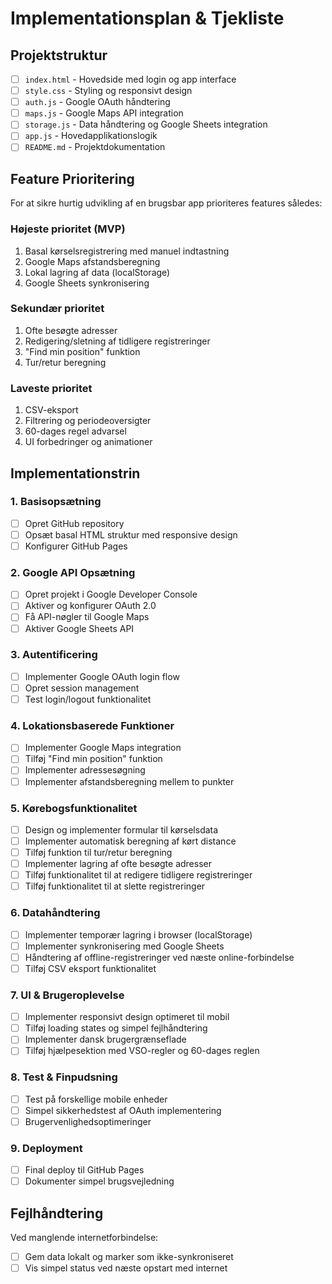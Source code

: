 # Implementationsplan & Tjekliste

## Projektstruktur
- [ ] `index.html` - Hovedside med login og app interface
- [ ] `style.css` - Styling og responsivt design
- [ ] `auth.js` - Google OAuth håndtering
- [ ] `maps.js` - Google Maps API integration
- [ ] `storage.js` - Data håndtering og Google Sheets integration
- [ ] `app.js` - Hovedapplikationslogik
- [ ] `README.md` - Projektdokumentation

## Feature Prioritering

For at sikre hurtig udvikling af en brugsbar app prioriteres features således:

### Højeste prioritet (MVP)
1. Basal kørselsregistrering med manuel indtastning
2. Google Maps afstandsberegning
3. Lokal lagring af data (localStorage)
4. Google Sheets synkronisering

### Sekundær prioritet
1. Ofte besøgte adresser
2. Redigering/sletning af tidligere registreringer
3. "Find min position" funktion
4. Tur/retur beregning

### Laveste prioritet
1. CSV-eksport
2. Filtrering og periodeoversigter
3. 60-dages regel advarsel
4. UI forbedringer og animationer

## Implementationstrin

### 1. Basisopsætning
- [ ] Opret GitHub repository
- [ ] Opsæt basal HTML struktur med responsive design
- [ ] Konfigurer GitHub Pages

### 2. Google API Opsætning
- [ ] Opret projekt i Google Developer Console
- [ ] Aktiver og konfigurer OAuth 2.0
- [ ] Få API-nøgler til Google Maps
- [ ] Aktiver Google Sheets API

### 3. Autentificering
- [ ] Implementer Google OAuth login flow
- [ ] Opret session management
- [ ] Test login/logout funktionalitet

### 4. Lokationsbaserede Funktioner
- [ ] Implementer Google Maps integration
- [ ] Tilføj "Find min position" funktion
- [ ] Implementer adressesøgning
- [ ] Implementer afstandsberegning mellem to punkter

### 5. Kørebogsfunktionalitet
- [ ] Design og implementer formular til kørselsdata
- [ ] Implementer automatisk beregning af kørt distance
- [ ] Tilføj funktion til tur/retur beregning
- [ ] Implementer lagring af ofte besøgte adresser
- [ ] Tilføj funktionalitet til at redigere tidligere registreringer
- [ ] Tilføj funktionalitet til at slette registreringer

### 6. Datahåndtering
- [ ] Implementer temporær lagring i browser (localStorage)
- [ ] Implementer synkronisering med Google Sheets
- [ ] Håndtering af offline-registreringer ved næste online-forbindelse
- [ ] Tilføj CSV eksport funktionalitet

### 7. UI & Brugeroplevelse
- [ ] Implementer responsivt design optimeret til mobil
- [ ] Tilføj loading states og simpel fejlhåndtering
- [ ] Implementer dansk brugergrænseflade
- [ ] Tilføj hjælpesektion med VSO-regler og 60-dages reglen

### 8. Test & Finpudsning
- [ ] Test på forskellige mobile enheder
- [ ] Simpel sikkerhedstest af OAuth implementering
- [ ] Brugervenlighedsoptimeringer

### 9. Deployment
- [ ] Final deploy til GitHub Pages
- [ ] Dokumenter simpel brugsvejledning

## Fejlhåndtering

Ved manglende internetforbindelse:
- [ ] Gem data lokalt og marker som ikke-synkroniseret
- [ ] Vis simpel status ved næste opstart med internet
